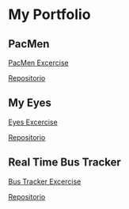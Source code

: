 # My Portfolio
## PacMen
  <a href="https://rolandovaldir.github.io/Portfolio_PacMen/"> PacMen Excercise</a></p>
  <a href="https://github.com/rolandovaldir/Portfolio_PacMen"> Repositorio</a>
## My Eyes
  <a href="https://rolandovaldir.github.io/Portfolio_Eyes/"> Eyes Excercise </a></p>
  <a href="https://github.com/rolandovaldir/Portfolio_Eyes"> Repositorio</a>
## Real Time Bus Tracker
  <a href="https://rolandovaldir.github.io/Portfolio_BusTrack/"> Bus Tracker Excercise </a></p>
  <a href="https://github.com/rolandovaldir/Portfolio_BusTrack"> Repositorio</a>
